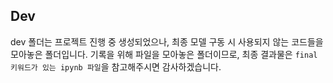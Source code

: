 ## Dev 
dev 폴더는 프로젝트 진행 중 생성되었으나, 최종 모델 구동 시 사용되지 않는 코드들을 모아놓은 폴더입니다. 기록을 위해 파일을 모아놓은 폴더이므로, 최종 결과물은 `final 키워드가 있는 ipynb 파일`을 참고해주시면 감사하겠습니다. 
